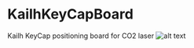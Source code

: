 # KailhKeyCapBoard
Kailh KeyCap positioning board for CO2 laser
![alt text](http://url/to/img.png)

